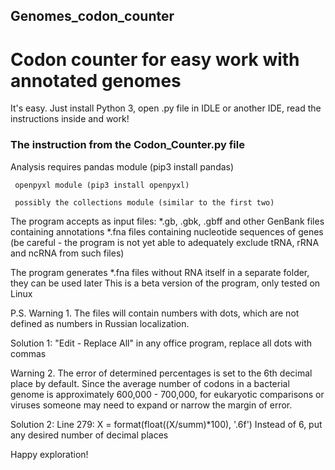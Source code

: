 ## Genomes_codon_counter
# Codon counter for easy work with annotated genomes

It's easy. Just install Python 3, open .py file in IDLE or another IDE,
read the instructions inside and work!


### The instruction from the Codon_Counter.py file

Analysis requires
     pandas module (pip3 install pandas)
     
     openpyxl module (pip3 install openpyxl)
     
     possibly the collections module (similar to the first two)

The program accepts as input files:
*.gb, .gbk, .gbff and other GenBank files containing annotations
*.fna files containing nucleotide sequences of genes (be careful - the program is not yet able to adequately exclude tRNA, rRNA and ncRNA from such files)

The program generates *.fna files without RNA itself in a separate folder, they can be used later
This is a beta version of the program, only tested on Linux
 
P.S.
Warning 1. The files will contain numbers with dots, which are not defined as numbers in Russian localization.

Solution 1: "Edit - Replace All" in any office program, replace all dots with commas

Warning 2. The error of determined percentages is set to the 6th decimal place by default.
Since the average number of codons in a bacterial genome is approximately 600,000 - 700,000, for eukaryotic comparisons
or viruses someone may need to expand or narrow the margin of error.

Solution 2: Line 279: X = format(float((X/summ)*100), '.6f')
Instead of 6, put any desired number of decimal places


Happy exploration!
